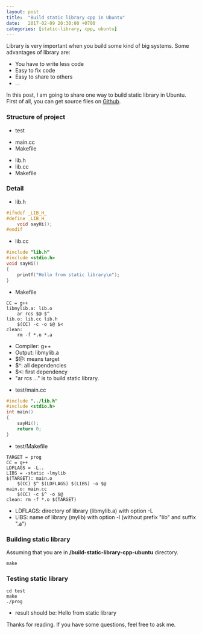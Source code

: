 ```yaml
---
layout: post
title:  "Build static library cpp in Ubuntu"
date:   2017-02-09 20:30:00 +0700
categories: [static-library, cpp, ubuntu]
---
```


Library is very important when you build some kind of big systems. Some advantages of library are:

+ You have to write less code
+ Easy to fix code
+ Easy to share to others
+ ...
 
In this post, I am going to share one way to build static library in Ubuntu. First of all, you can get source files on [Github](https://github.com/phamvanlam/stack-problems/tree/master/build-static-library-cpp-ubuntu).

### Structure of project

+ test
 - main.cc
 - Makefile
+ lib.h
+ lib.cc
+ Makefile
 
### Detail
 
+ lib.h
   
```cpp
#ifndef _LIB_H_
#define _LIB_H_
	void sayHi();
#endif
```
   
+ lib.cc
 
```cpp
#include "lib.h"
#include <stdio.h>
void sayHi()
{
	printf("Hello from static library\n");
}
```
 
+ Makefile
 
```make
CC = g++
libmylib.a: lib.o
	ar rcs $@ $^
lib.o: lib.cc lib.h
	$(CC) -c -o $@ $<
clean:
	rm -f *.o *.a
```

 - Compiler: g++
 - Output: libmylib.a
 - $@: means target
 - $^: all dependencies
 - $<: first dependency
 - "ar rcs ..." is to build static library.
   
+ test/main.cc
 
```cpp
#include "../lib.h"
#include <stdio.h>
int main()
{
	sayHi();
	return 0;
}
```
   
+ test/Makefile

```make
TARGET = prog
CC = g++
LDFLAGS = -L..
LIBS = -static -lmylib
$(TARGET): main.o 
	$(CC) $^ $(LDFLAGS) $(LIBS) -o $@
main.o: main.cc 
	$(CC) -c $^ -o $@ 
clean: rm -f *.o $(TARGET)
```
 - LDFLAGS: directory of library (libmylib.a) with option -L
 - LIBS: name of library (mylib) with option -l (without prefix "lib" and suffix ".a")

### Building static library

Assuming that you are in **/build-static-library-cpp-ubuntu** directory.

```
make
```

### Testing static library

```
cd test
make
./prog
```

- result should be: Hello from static library

 
Thanks for reading. If you have some questions, feel free to ask me. 

